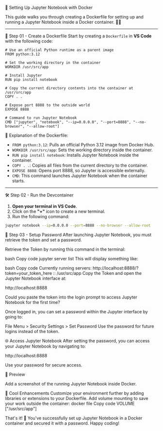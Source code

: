 🐳 Setting Up Jupyter Notebook with Docker

This guide walks you through creating a Dockerfile for setting up and running a Jupyter Notebook inside a Docker container. 🧑‍💻

---

🚀 Step 01 - Create a Dockerfile
Start by creating a `Dockerfile` in **VS Code** with the following code:

```docker file
# Use an official Python runtime as a parent image
FROM python:3.12

# Set the working directory in the container
WORKDIR /usr/src/app

# Install Jupyter
RUN pip install notebook

# Copy the current directory contents into the container at /usr/src/app
COPY . .

# Expose port 8888 to the outside world
EXPOSE 8888

# Command to run Jupyter Notebook
CMD ["jupyter", "notebook", "--ip=0.0.0.0", "--port=8888", "--no-browser", "--allow-root"]
```

📂 Explanation of the Dockerfile:

- `FROM python:3.12`: Pulls an official Python 3.12 image from Docker Hub.  
- `WORKDIR /usr/src/app`: Sets the working directory inside the container.
- `RUN pip install notebook`: Installs Jupyter Notebook inside the container.
- `COPY . .`: Copies all files from the current directory to the container.
- `EXPOSE 8888`: Opens port 8888, so Jupyter is accessible externally.
- `CMD`: This command launches Jupyter Notebook when the container starts.

---

🛠️ Step 02 - Run the Devcontainer

1. **Open your terminal in VS Code**.
2. Click on the **"+"** icon to create a new terminal.
3. Run the following command:

```bash
jupyter notebook --ip=0.0.0.0 --port=8888 --no-browser --allow-root
```

🔑 Step 03 - Setup Password
After launching Jupyter Notebook, you must retrieve the token and set a password.

Retrieve the Token by running this command in the terminal:

bash
Copy code
jupyter server list
This will display something like:

bash
Copy code
Currently running servers:
http://localhost:8888/?token=your_token_here :: /usr/src/app
Copy the Token and open the Jupyter Notebook interface at:

http://localhost:8888

Could you paste the token into the login prompt to access Jupyter Notebook for the first time?

Once logged in, you can set a password within the Jupyter interface by going to:

File Menu > Security Settings > Set Password
Use the password for future logins instead of the token.

🌐 Access Jupyter Notebook
After setting the password, you can access your Jupyter Notebook by navigating to:

http://localhost:8888

Use your password for secure access.

📸 Preview

Add a screenshot of the running Jupyter Notebook inside Docker.

🎨 Cool Enhancements
Customize your environment further by adding libraries or extensions to your Dockerfile.
Add volume mounting to save your work outside the container:
docker file
Copy code
VOLUME ["/usr/src/app"]

That's it! 🎉 You've successfully set up Jupyter Notebook in a Docker container and secured it with a password. Happy coding!
